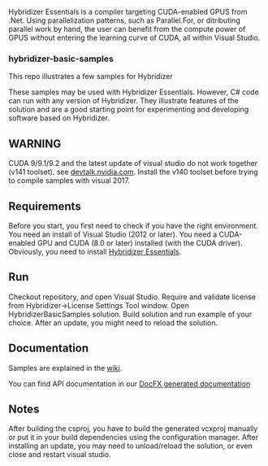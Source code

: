 Hybridizer Essentials is a compiler targeting CUDA-enabled GPUS from .Net. Using parallelization patterns, such as Parallel.For, or ditributing parallel work by hand, the user can benefit from the compute power of GPUS without entering the learning curve of CUDA, all within Visual Studio.

### hybridizer-basic-samples
This repo illustrates a few samples for Hybridizer

These samples may be used with Hybridizer Essentials. However, C# code can run with any version of Hybridizer. 
They illustrate features of the solution and are a good starting point for experimenting and developing software based on Hybridizer.

## WARNING
CUDA 9/9.1/9.2 and the latest update of visual studio do not work together (v141 toolset).
see <a href="https://devtalk.nvidia.com/default/topic/1027209/cuda-9-0-does-not-work-with-the-latest-vs-2017-update/" target="_blank">devtalk.nvidia.com</a>.
Install the v140 toolset before trying to compile samples with visual 2017.

## Requirements
Before you start, you first need to check if you have the right environment. 
You need an install of Visual Studio (2012 or later). 
You need a CUDA-enabled GPU and CUDA (8.0 or later) installed (with the CUDA driver). 
Obviously, you need to install <a href="https://marketplace.visualstudio.com/items?itemName=altimesh.AltimeshHybridizerExtensionEssentials" target="_blank">Hybridizer Essentials</a>. 

## Run
Checkout repository, and open Visual Studio. 
Require and validate license from Hybridizer->License Settings Tool window. 
Open HybridizerBasicSamples solution. 
Build solution and run example of your choice. 
After an update, you might need to reload the solution. 

## Documentation
Samples are explained in the [wiki](https://github.com/altimesh/hybridizer-basic-samples/wiki).

You can find API documentation in our [DocFX generated documentation](http://docs.altimesh.com/api/)


## Notes
After building the csproj, you have to build the generated vcxproj manually or put it in your build dependencies using the configuration manager. 
After installing an update, you may need to unload/reload the solution, or even close and restart visual studio. 

